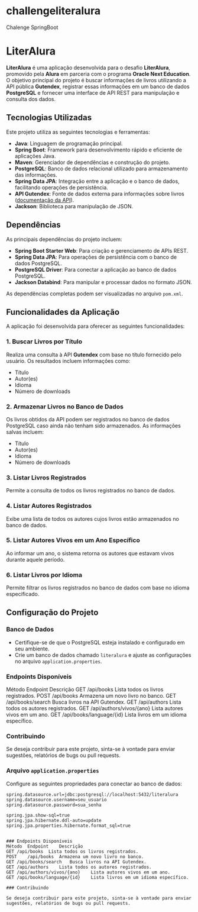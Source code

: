 # challengeliteralura
Chalenge SpringBoot

# LiterAlura

**LiterAlura** é uma aplicação desenvolvida para o desafio **LiterAlura**, promovido pela **Alura** em parceria com o programa **Oracle Next Education**. O objetivo principal do projeto é buscar informações de livros utilizando a API pública **Gutendex**, registrar essas informações em um banco de dados **PostgreSQL** e fornecer uma interface de API REST para manipulação e consulta dos dados.

## Tecnologias Utilizadas

Este projeto utiliza as seguintes tecnologias e ferramentas:

- **Java**: Linguagem de programação principal.
- **Spring Boot**: Framework para desenvolvimento rápido e eficiente de aplicações Java.
- **Maven**: Gerenciador de dependências e construção do projeto.
- **PostgreSQL**: Banco de dados relacional utilizado para armazenamento das informações.
- **Spring Data JPA**: Integração entre a aplicação e o banco de dados, facilitando operações de persistência.
- **API Gutendex**: Fonte de dados externa para informações sobre livros ([documentação da API](https://gutendex.com/)).
- **Jackson**: Biblioteca para manipulação de JSON.

## Dependências

As principais dependências do projeto incluem:

- **Spring Boot Starter Web**: Para criação e gerenciamento de APIs REST.
- **Spring Data JPA**: Para operações de persistência com o banco de dados PostgreSQL.
- **PostgreSQL Driver**: Para conectar a aplicação ao banco de dados PostgreSQL.
- **Jackson Databind**: Para manipular e processar dados no formato JSON.

As dependências completas podem ser visualizadas no arquivo `pom.xml`.

## Funcionalidades da Aplicação

A aplicação foi desenvolvida para oferecer as seguintes funcionalidades:

### 1. Buscar Livros por Título
Realiza uma consulta à API **Gutendex** com base no título fornecido pelo usuário. Os resultados incluem informações como:
- Título
- Autor(es)
- Idioma
- Número de downloads

### 2. **Armazenar Livros no Banco de Dados**
Os livros obtidos da API podem ser registrados no banco de dados PostgreSQL caso ainda não tenham sido armazenados. As informações salvas incluem:
- Título
- Autor(es)
- Idioma
- Número de downloads

### 3. **Listar Livros Registrados**
Permite a consulta de todos os livros registrados no banco de dados.

### 4. **Listar Autores Registrados**
Exibe uma lista de todos os autores cujos livros estão armazenados no banco de dados.

### 5. **Listar Autores Vivos em um Ano Específico**
Ao informar um ano, o sistema retorna os autores que estavam vivos durante aquele período.

### 6. **Listar Livros por Idioma**
Permite filtrar os livros registrados no banco de dados com base no idioma especificado.

## Configuração do Projeto

### Banco de Dados
- Certifique-se de que o PostgreSQL esteja instalado e configurado em seu ambiente.
- Crie um banco de dados chamado `literalura` e ajuste as configurações no arquivo `application.properties`.

### Endpoints Disponíveis
Método	Endpoint	Descrição
GET	/api/books	Lista todos os livros registrados.
POST	/api/books	Armazena um novo livro no banco.
GET	/api/books/search	Busca livros na API Gutendex.
GET	/api/authors	Lista todos os autores registrados.
GET	/api/authors/vivos/{ano}	Lista autores vivos em um ano.
GET	/api/books/language/{id}	Lista livros em um idioma específico.

### Contribuindo

Se deseja contribuir para este projeto, sinta-se à vontade para enviar sugestões, relatórios de bugs ou pull requests.

### Arquivo `application.properties`
Configure as seguintes propriedades para conectar ao banco de dados:

```properties
spring.datasource.url=jdbc:postgresql://localhost:5432/literalura
spring.datasource.username=seu_usuario
spring.datasource.password=sua_senha

spring.jpa.show-sql=true
spring.jpa.hibernate.ddl-auto=update
spring.jpa.properties.hibernate.format_sql=true


### Endpoints Disponíveis
Método	Endpoint	Descrição
GET	/api/books	Lista todos os livros registrados.
POST	/api/books	Armazena um novo livro no banco.
GET	/api/books/search	Busca livros na API Gutendex.
GET	/api/authors	Lista todos os autores registrados.
GET	/api/authors/vivos/{ano}	Lista autores vivos em um ano.
GET	/api/books/language/{id}	Lista livros em um idioma específico.

### Contribuindo

Se deseja contribuir para este projeto, sinta-se à vontade para enviar sugestões, relatórios de bugs ou pull requests.








